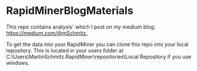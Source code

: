 # RapidMinerBlogMaterials

This repo contains analysis' which I post on my medium blog: https://medium.com/@mSchmitz_ 

To get the data into your RapidMiner you can clone this repo into your local repository. This is located in your users folder at C:\Users\MartinSchmitz\.RapidMiner\repositories\Local Repository if you use windows. 

